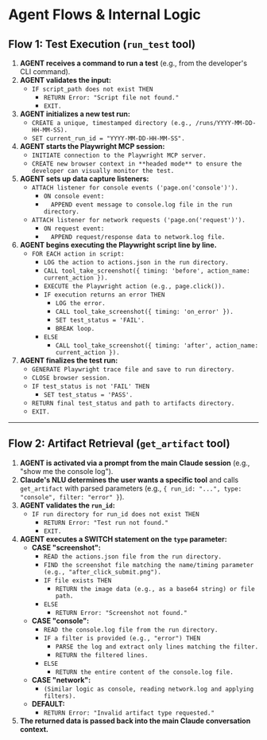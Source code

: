 # Agent Flows & Internal Logic

## Flow 1: Test Execution (`run_test` tool)

1.  **AGENT receives a command to run a test** (e.g., from the developer's CLI command).
2.  **AGENT validates the input:**
    *   `IF script_path does not exist THEN`
        *   `RETURN Error: "Script file not found."`
        *   `EXIT.`
3.  **AGENT initializes a new test run:**
    *   `CREATE a unique, timestamped directory (e.g., /runs/YYYY-MM-DD-HH-MM-SS).`
    *   `SET current_run_id = "YYYY-MM-DD-HH-MM-SS".`
4.  **AGENT starts the Playwright MCP session:**
    *   `INITIATE connection to the Playwright MCP server.`
    *   `CREATE new browser context in **headed mode** to ensure the developer can visually monitor the test.`
5.  **AGENT sets up data capture listeners:**
    *   `ATTACH listener for console events ('page.on('console')').`
        *   `ON console event:`
        *   `  APPEND event message to console.log file in the run directory.`
    *   `ATTACH listener for network requests ('page.on('request')').`
        *   `ON request event:`
        *   `  APPEND request/response data to network.log file.`
6.  **AGENT begins executing the Playwright script line by line.**
    *   `FOR EACH action in script:`
        *   `LOG the action to actions.json in the run directory.`
        *   `CALL tool_take_screenshot({ timing: 'before', action_name: current_action }).`
        *   `EXECUTE the Playwright action (e.g., page.click()).`
        *   `IF execution returns an error THEN`
            *   `LOG the error.`
            *   `CALL tool_take_screenshot({ timing: 'on_error' }).`
            *   `SET test_status = 'FAIL'.`
            *   `BREAK loop.`
        *   `ELSE`
            *   `CALL tool_take_screenshot({ timing: 'after', action_name: current_action }).`
7.  **AGENT finalizes the test run:**
    *   `GENERATE Playwright trace file and save to run directory.`
    *   `CLOSE browser session.`
    *   `IF test_status is not 'FAIL' THEN`
        *   `SET test_status = 'PASS'.`
    *   `RETURN final test_status and path to artifacts directory.`
    *   `EXIT.`

---

## Flow 2: Artifact Retrieval (`get_artifact` tool)

1.  **AGENT is activated via a prompt from the main Claude session** (e.g., "show me the console log").
2.  **Claude's NLU determines the user wants a specific tool** and calls `get_artifact` with parsed parameters (e.g., `{ run_id: "...", type: "console", filter: "error" }`).
3.  **AGENT validates the `run_id`:**
    *   `IF run directory for run_id does not exist THEN`
        *   `RETURN Error: "Test run not found."`
        *   `EXIT.`
4.  **AGENT executes a SWITCH statement on the `type` parameter:**
    *   **CASE "screenshot":**
        *   `READ the actions.json file from the run directory.`
        *   `FIND the screenshot file matching the name/timing parameter (e.g., "after_click_submit.png").`
        *   `IF file exists THEN`
            *   `RETURN the image data (e.g., as a base64 string) or file path.`
        *   `ELSE`
            *   `RETURN Error: "Screenshot not found."`
    *   **CASE "console":**
        *   `READ the console.log file from the run directory.`
        *   `IF a filter is provided (e.g., "error") THEN`
            *   `PARSE the log and extract only lines matching the filter.`
            *   `RETURN the filtered lines.`
        *   `ELSE`
            *   `RETURN the entire content of the console.log file.`
    *   **CASE "network":**
        *   `(Similar logic as console, reading network.log and applying filters).`
    *   **DEFAULT:**
        *   `RETURN Error: "Invalid artifact type requested."`
5.  **The returned data is passed back into the main Claude conversation context.**